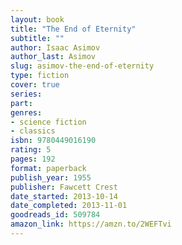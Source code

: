 ```yaml
---
layout: book
title: "The End of Eternity"
subtitle: ""
author: Isaac Asimov
author_last: Asimov
slug: asimov-the-end-of-eternity
type: fiction
cover: true
series: 
part: 
genres:
- science fiction
- classics
isbn: 9780449016190
rating: 5
pages: 192
format: paperback
publish_year: 1955
publisher: Fawcett Crest
date_started: 2013-10-14
date_completed: 2013-11-01
goodreads_id: 509784
amazon_link: https://amzn.to/2WEFTvi
---
```

